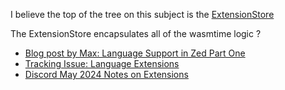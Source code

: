 
I believe the top of the tree on this subject is the
[ExtensionStore](https://github.com/zed-industries/zed/blob/main/crates/extension/src/extension_store.rs)

The ExtensionStore encapsulates all of the wasmtime logic ?

- [Blog post by Max: Language Support in Zed Part One](https://zed.dev/blog/language-extensions-part-1)
- [Tracking Issue: Language Extensions](https://github.com/zed-industries/zed/issues/7096)
- [Discord May 2024 Notes on Extensions](https://discord.com/channels/869392257814519848/873293828805771284/1244140564555763835)
